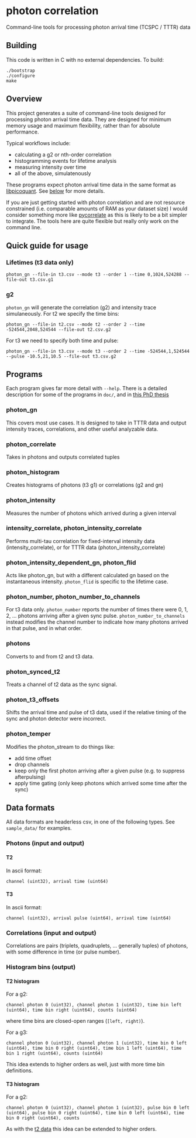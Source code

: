 # photon correlation
Command-line tools for processing photon arrival time (TCSPC / TTTR) data

## Building
This code is written in C with no external dependencies. To build:
```
./bootstrap
./configure
make
```

## Overview
This project generates a suite of command-line tools designed for processing photon arrival time data. 
They are designed for minimum memory usage and maximum flexibility, rather than for absolute performance.

Typical workflows include:
* calculating a g2 or nth-order correlation
* histogramming events for lifetime analysis
* measuring intensity over time
* all of the above, simulatenously

These programs expect photon arrival time data in the same format as [libpicoquant](https://github.com/tsbischof/libpicoquant). 
See [below](#data-formats) for more details.

If you are just getting started with photon correlation and are not resource constrained (i.e. comparable amounts of RAM as your dataset size) I would consider something more like [pycorrelate](https://github.com/OpenSMFS/pycorrelate) as this is likely to be a bit simpler to integrate.
The tools here are quite flexible but really only work on the command line.

## Quick guide for usage
### Lifetimes (t3 data only)
```
photon_gn --file-in t3.csv --mode t3 --order 1 --time 0,1024,524288 --file-out t3.csv.g1
```

### g2
`photon_gn` will generate the correlation (g2) and intensity trace simulaneously.
For t2 we specify the time bins:
```
photon_gn --file-in t2.csv --mode t2 --order 2 --time -524544,2048,524544 --file-out t2.csv.g2
```
For t3 we need to specify both time and pulse:
```
photon_gn --file-in t3.csv --mode t3 --order 2 --time -524544,1,524544 --pulse -10.5,21,10.5 --file-out t3.csv.g2
```

## Programs
Each program gives far more detail with `--help`.
There is a detailed description for some of the programs in `doc/`, and in [this PhD thesis](https://dspace.mit.edu/handle/1721.1/101453)

### photon_gn
This covers most use cases.
It is designed to take in TTTR data and output intensity traces, correlations, and other useful analyzable data.

### photon_correlate
Takes in photons and outputs correlated tuples

### photon_histogram
Creates histograms of photons (t3 g1) or correlations (g2 and gn)

### photon_intensity
Measures the number of photons which arrived during a given interval

### intensity_correlate, photon_intensity_correlate
Performs multi-tau correlation for fixed-interval intensity data (intensity_correlate), or for TTTR data (photon_intensity_correlate)

### photon_intensity_dependent_gn, photon_flid
Acts like photon_gn, but with a different calculated gn based on the instantaneous intensity.
`photon_flid` is specific to the lifetime case.

### photon_number, photon_number_to_channels
For t3 data only.
`photon_number` reports the number of times there were 0, 1, 2, ... photons arriving after a given sync pulse. 
`photon_number_to_channels` instead modifies the channel number to indicate how many photons arrived in that pulse, and in what order.

### photons
Converts to and from t2 and t3 data. 

### photon_synced_t2
Treats a channel of t2 data as the sync signal.

### photon_t3_offsets
Shifts the arrival time and pulse of t3 data, used if the relative timing of the sync and photon detector were incorrect.

### photon_temper
Modifies the photon_stream to do things like:
* add time offset
* drop channels
* keep only the first photon arriving after a given pulse (e.g. to suppress afterpulsing)
* apply time gating (only keep photons which arrived some time after the sync)

## Data formats
All data formats are headerless csv, in one of the following types.
See `sample_data/` for examples.

### Photons (input and output)
#### T2
In ascii format:
```
channel (uint32), arrival time (uint64)
```

#### T3
In ascii format: 
```
channel (uint32), arrival pulse (uint64), arrival time (uint64)
```

### Correlations (input and output)
Correlations are pairs (triplets, quadruplets, ... generally tuples) of photons, with some difference in time (or pulse number). 

### Histogram bins (output)
#### T2 histogram
For a g2:
```
channel photon 0 (uint32), channel photon 1 (uint32), time bin left (uint64), time bin right (uint64), counts (uint64)
```
where time bins are closed-open ranges (`[left, right)`).

For a g3: 
```
channel photon 0 (uint32), channel photon 1 (uint32), time bin 0 left (uint64), time bin 0 right (uint64), time bin 1 left (uint64), time bin 1 right (uint64), counts (uint64)
```
This idea extends to higher orders as well, just with more time bin definitions.

#### T3 histogram
For a g2:
```
channel photon 0 (uint32), channel photon 1 (uint32), pulse bin 0 left (uint64), pulse bin 0 right (uint64), time bin 0 left (uint64), time bin 0 right (uint64), counts
```
As with the [t2 data](#t2-histogram) this idea can be extended to higher orders.
